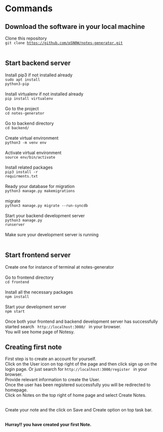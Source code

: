 # Commands

## Download the software in your local machine

Clone this repository <br> <code>git clone
https://github.com/pSN0W/notes-generator.git</code><br><br>

## Start backend server

Install pip3 if not installed already<br> <code>sudo apt install
python3-pip</code><br><br> Install virtualenv if not installed already<br>
<code>pip install virtualenv</code><br><br> Go to the project<br> <code>cd
notes-generator</code><br><br> Go to backend directory<br> <code>cd
backend/</code><br><br> Create virtual environment<br> <code>python3 -m venv
env</code><br><br> Activate virtual environment<br> <code>source
env/bin/activate</code><br><br> Install related packages<br> <code>pip3 install
-r requirments.txt</code><br><br> Ready your database for migration<br>
<code>python3 manage.py makemigrations</code><br><br> migrate<br> <code>python3
manage.py migrate --run-syncdb</code><br><br> Start your backend development
server<br> <code>python3 manage.py runserver</code><br><br> Make sure your
development server is running<br><br>

## Start frontend server

Create one for instance of terminal at notes-generator<br><br> Go to frontend
directory<br> <code>cd frontend</code><br><br> Install all the necessary
packages<br> <code>npm install</code><br><br> Start your development server<br>
<code>npm start</code><br> <br> Once both your frontend and backend development
server has successfully started search <code> http://localhost:3000/ </code> in
your browser. <br> You will see home page of Notesy.

## Creating first note

First step is to create an account for yourself. <br> Click on the User icon on
top right of the page and then click sign up on the login page. Or just search
for <code>http://localhost:3000/register </code> in your browser.<br> Provide
relevant information to create the User. <br> Once the user has been registered
successfully you will be redirected to homepage. <br> Click on Notes on the top
right of home page and select Create Notes.<br><br>

Create your note and the click on Save and Create option on top task bar.
<br><br>

<b>Hurray!! you have created your first Note.</b>
